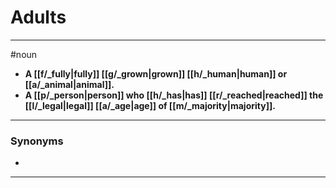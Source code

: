 # Adults
---
#noun
- **A [[f/_fully|fully]] [[g/_grown|grown]] [[h/_human|human]] or [[a/_animal|animal]].**
- **A [[p/_person|person]] who [[h/_has|has]] [[r/_reached|reached]] the [[l/_legal|legal]] [[a/_age|age]] of [[m/_majority|majority]].**
---
### Synonyms
- 
---
